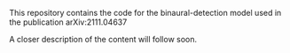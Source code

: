 This repository contains the code for the binaural-detection model used in the publication arXiv:2111.04637

A closer description of the content will follow soon.
